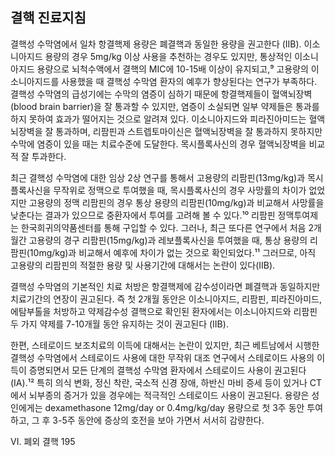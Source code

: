 ## 결핵 진료지침

결핵성 수막염에서 일차 항결핵제 용량은 폐결핵과 동일한 용량을 권고한다 (IIB). 이소니아지드 용량의 경우 5mg/kg 이상 사용을 추천하는 경우도 있지만, 통상적인 이소니아지드 용량으로 뇌척수액에서 결핵의 MIC에 10-15배 이상이 유지되고,⁹ 고용량의 이소니아지드를 사용했을 때 결핵성 수막염 환자의 예후가 향상된다는 연구가 부족하다. 결핵성 수막염의 급성기에는 수막의 염증이 심하기 때문에 항결핵제들이 혈액뇌장벽(blood brain barrier)을 잘 통과할 수 있지만, 염증이 소실되면 일부 약제들은 통과를 하지 못하여 효과가 떨어지는 것으로 알려져 있다. 이소니아지드와 피라진아미드는 혈액뇌장벽을 잘 통과하며, 리팜핀과 스트렙토마이신은 혈액뇌장벽을 잘 통과하지 못하지만 수막에 염증이 있을 때는 치료수준에 도달한다. 목시플록사신의 경우 혈액뇌장벽을 비교적 잘 투과한다.

최근 결핵성 수막염에 대한 임상 2상 연구를 통해서 고용량의 리팜핀(13mg/kg)과 목시플록사신을 무작위로 정맥으로 투여했을 때, 목시플록사신의 경우 사망률의 차이가 없었지만 고용량의 정맥 리팜핀의 경우 통상 용량의 리팜핀(10mg/kg)과 비교해서 사망률을 낮춘다는 결과가 있으므로 중환자에서 투여를 고려해 볼 수 있다.¹⁰ 리팜핀 정맥투여제는 한국희귀의약품센터를 통해 구입할 수 있다. 그러나, 최근 또다른 연구에서 처음 2개월간 고용량의 경구 리팜핀(15mg/kg)과 레보플록사신을 투여했을 때, 통상 용량의 리팜핀(10mg/kg)과 비교해서 예후에 차이가 없는 것으로 확인되었다.¹¹ 그러므로, 아직 고용량의 리팜핀의 적절한 용량 및 사용기간에 대해서는 논란이 있다(IIB).

결핵성 수막염의 기본적인 치료 처방은 항결핵제에 감수성이라면 폐결핵과 동일하지만 치료기간의 연장이 권고된다. 즉 첫 2개월 동안은 이소니아지드, 리팜핀, 피라진아미드, 에탐부톨을 처방하고 약제감수성 결핵으로 확인된 환자에서는 이소니아지드와 리팜핀 두 가지 약제를 7-10개월 동안 유지하는 것이 권고된다 (IIB).

한편, 스테로이드 보조치료의 이득에 대해서는 논란이 있지만, 최근 베트남에서 시행한 결핵성 수막염에서 스테로이드 사용에 대한 무작위 대조 연구에서 스테로이드 사용의 이득이 증명되면서 모든 단계의 결핵성 수막염 환자에서 스테로이드 사용이 권고된다(IA).¹² 특히 의식 변화, 정신 착란, 국소적 신경 장애, 하반신 마비 증세 등이 있거나 CT에서 뇌부종의 증거가 있을 경우에는 적극적인 스테로이드 사용이 권고된다. 용량은 성인에게는 dexamethasone 12mg/day or 0.4mg/kg/day 용량으로 첫 3주 동안 투여하고, 그 후 3-5주 동안에 증상의 호전을 보아 가면서 서서히 감량한다.

VI. 폐외 결핵 <PAGE>195